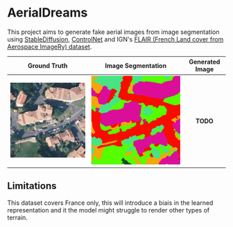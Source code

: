 AerialDreams
======

This project aims to generate fake aerial images from image segmentation using [StableDiffusion](https://github.com/CompVis/stable-diffusion), [ControlNet](https://github.com/lllyasviel/ControlNet) and IGN's [FLAIR (French Land cover from Aerospace ImageRy)  dataset](https://ignf.github.io/FLAIR/).

Ground Truth               |  Image Segmentation      |  Generated Image
:-------------------------:|:------------------------:|:-------------------------:
![](images/img_ex.png)     |  ![](images/msk_ex.png)  |  **TODO**

<!---
## How to use

You can play with the model on the dedicated HuggingFace space or run it locally.


## About the dataset

I had create a new dataset from FLAIR to be useable with stable diffusion. I first converted all .TIF images to .PNG to have a more manageable file format with StableDiffusion. A LUT from the dataset documentation has also been applied to the image segmentation.  

Location information and description was gathered from the TIF files and from the OpenStreetMap API. From this a label was created for each image.

The entire dataset (> 61k images) can be found on HuggingFace.

## Download the model

The trained model is now available on HuggingFace or Civit.ai

--->

## Limitations

This dataset covers France only, this will introduce a biais in the learned representation and it the model might struggle to render other types of terrain.
